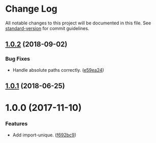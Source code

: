 # Change Log

All notable changes to this project will be documented in this file. See [standard-version](https://github.com/conventional-changelog/standard-version) for commit guidelines.

<a name="1.0.2"></a>
## [1.0.2](https://github.com/darkobits/import-unique/compare/v1.0.1...v1.0.2) (2018-09-02)


### Bug Fixes

* Handle absolute paths correctly. ([e59ea24](https://github.com/darkobits/import-unique/commit/e59ea24))



<a name="1.0.1"></a>
## [1.0.1](https://github.com/darkobits/import-unique/compare/v1.0.0...v1.0.1) (2018-06-25)



<a name="1.0.0"></a>
# 1.0.0 (2017-11-10)


### Features

* Add import-unique. ([f692bc9](https://github.com/darkobits/import-unique/commit/f692bc9))
